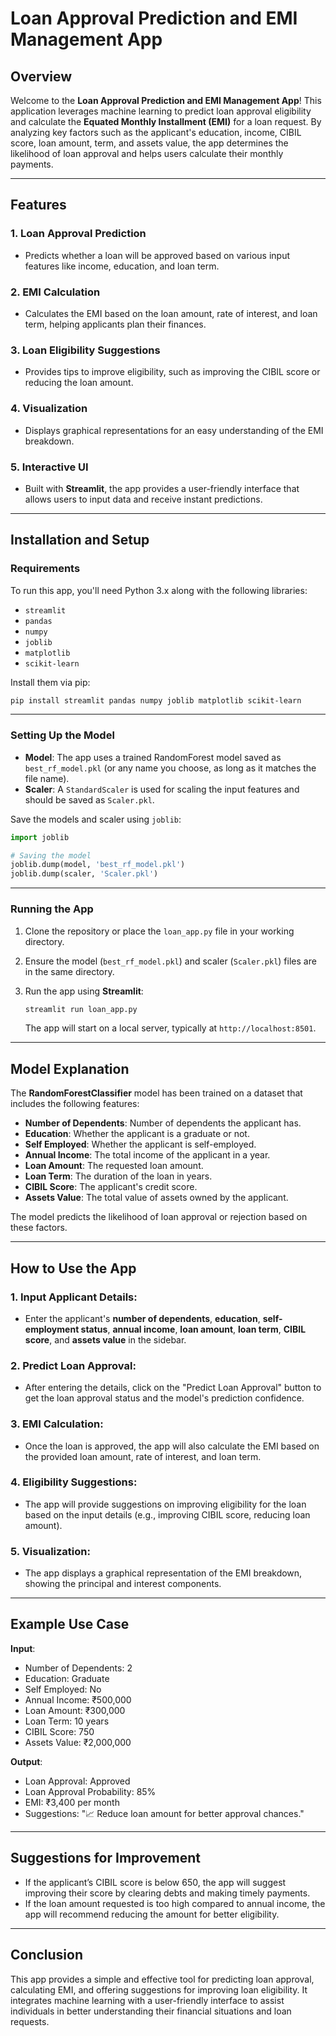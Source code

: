 
# Loan Approval Prediction and EMI Management App

## Overview

Welcome to the **Loan Approval Prediction and EMI Management App**! This application leverages machine learning to predict loan approval eligibility and calculate the **Equated Monthly Installment (EMI)** for a loan request. By analyzing key factors such as the applicant's education, income, CIBIL score, loan amount, term, and assets value, the app determines the likelihood of loan approval and helps users calculate their monthly payments.

---

## Features

### 1. **Loan Approval Prediction**
- Predicts whether a loan will be approved based on various input features like income, education, and loan term.

### 2. **EMI Calculation**
- Calculates the EMI based on the loan amount, rate of interest, and loan term, helping applicants plan their finances.

### 3. **Loan Eligibility Suggestions**
- Provides tips to improve eligibility, such as improving the CIBIL score or reducing the loan amount.

### 4. **Visualization**
- Displays graphical representations for an easy understanding of the EMI breakdown.

### 5. **Interactive UI**
- Built with **Streamlit**, the app provides a user-friendly interface that allows users to input data and receive instant predictions.

---

## Installation and Setup

### Requirements

To run this app, you'll need Python 3.x along with the following libraries:

- `streamlit`
- `pandas`
- `numpy`
- `joblib`
- `matplotlib`
- `scikit-learn`

Install them via pip:

```bash
pip install streamlit pandas numpy joblib matplotlib scikit-learn
```

---

### Setting Up the Model

- **Model**: The app uses a trained RandomForest model saved as `best_rf_model.pkl` (or any name you choose, as long as it matches the file name).
- **Scaler**: A `StandardScaler` is used for scaling the input features and should be saved as `Scaler.pkl`.

Save the models and scaler using `joblib`:

```python
import joblib

# Saving the model
joblib.dump(model, 'best_rf_model.pkl')
joblib.dump(scaler, 'Scaler.pkl')
```

---

### Running the App

1. Clone the repository or place the `loan_app.py` file in your working directory.
2. Ensure the model (`best_rf_model.pkl`) and scaler (`Scaler.pkl`) files are in the same directory.
3. Run the app using **Streamlit**:

   ```bash
   streamlit run loan_app.py
   ```

   The app will start on a local server, typically at `http://localhost:8501`.

---

## Model Explanation

The **RandomForestClassifier** model has been trained on a dataset that includes the following features:

- **Number of Dependents**: Number of dependents the applicant has.
- **Education**: Whether the applicant is a graduate or not.
- **Self Employed**: Whether the applicant is self-employed.
- **Annual Income**: The total income of the applicant in a year.
- **Loan Amount**: The requested loan amount.
- **Loan Term**: The duration of the loan in years.
- **CIBIL Score**: The applicant's credit score.
- **Assets Value**: The total value of assets owned by the applicant.

The model predicts the likelihood of loan approval or rejection based on these factors.

---

## How to Use the App

### 1. **Input Applicant Details**:
   - Enter the applicant's **number of dependents**, **education**, **self-employment status**, **annual income**, **loan amount**, **loan term**, **CIBIL score**, and **assets value** in the sidebar.

### 2. **Predict Loan Approval**:
   - After entering the details, click on the "Predict Loan Approval" button to get the loan approval status and the model's prediction confidence.

### 3. **EMI Calculation**:
   - Once the loan is approved, the app will also calculate the EMI based on the provided loan amount, rate of interest, and loan term.

### 4. **Eligibility Suggestions**:
   - The app will provide suggestions on improving eligibility for the loan based on the input details (e.g., improving CIBIL score, reducing loan amount).

### 5. **Visualization**:
   - The app displays a graphical representation of the EMI breakdown, showing the principal and interest components.

---

## Example Use Case

**Input**:

- Number of Dependents: 2
- Education: Graduate
- Self Employed: No
- Annual Income: ₹500,000
- Loan Amount: ₹300,000
- Loan Term: 10 years
- CIBIL Score: 750
- Assets Value: ₹2,000,000

**Output**:

- Loan Approval: Approved
- Loan Approval Probability: 85%
- EMI: ₹3,400 per month
- Suggestions: "📈 Reduce loan amount for better approval chances."

---

## Suggestions for Improvement

- If the applicant’s CIBIL score is below 650, the app will suggest improving their score by clearing debts and making timely payments.
- If the loan amount requested is too high compared to annual income, the app will recommend reducing the amount for better eligibility.

---

## Conclusion

This app provides a simple and effective tool for predicting loan approval, calculating EMI, and offering suggestions for improving loan eligibility. It integrates machine learning with a user-friendly interface to assist individuals in better understanding their financial situations and loan requests.
